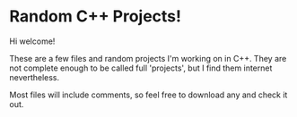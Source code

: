 # Random C++ Projects!

Hi welcome! 

These are a few files and random projects I'm working on in C++. They are not complete enough to be called full 'projects', but I find them internet nevertheless.

Most files will include comments, so feel free to download any and check it out.

